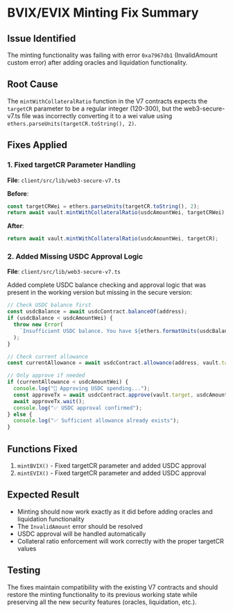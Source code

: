 # BVIX/EVIX Minting Fix Summary

## Issue Identified
The minting functionality was failing with error `0xa7967db1` (InvalidAmount custom error) after adding oracles and liquidation functionality.

## Root Cause
The `mintWithCollateralRatio` function in the V7 contracts expects the `targetCR` parameter to be a regular integer (120-300), but the web3-secure-v7.ts file was incorrectly converting it to a wei value using `ethers.parseUnits(targetCR.toString(), 2)`.

## Fixes Applied

### 1. Fixed targetCR Parameter Handling
**File**: `client/src/lib/web3-secure-v7.ts`

**Before**:
```typescript
const targetCRWei = ethers.parseUnits(targetCR.toString(), 2);
return await vault.mintWithCollateralRatio(usdcAmountWei, targetCRWei);
```

**After**:
```typescript
return await vault.mintWithCollateralRatio(usdcAmountWei, targetCR);
```

### 2. Added Missing USDC Approval Logic
**File**: `client/src/lib/web3-secure-v7.ts`

Added complete USDC balance checking and approval logic that was present in the working version but missing in the secure version:

```typescript
// Check USDC balance first
const usdcBalance = await usdcContract.balanceOf(address);
if (usdcBalance < usdcAmountWei) {
  throw new Error(
    `Insufficient USDC balance. You have ${ethers.formatUnits(usdcBalance, 6)} USDC but need ${usdcAmount} USDC.`,
  );
}

// Check current allowance
const currentAllowance = await usdcContract.allowance(address, vault.target);

// Only approve if needed
if (currentAllowance < usdcAmountWei) {
  console.log("🔄 Approving USDC spending...");
  const approveTx = await usdcContract.approve(vault.target, usdcAmountWei);
  await approveTx.wait();
  console.log("✅ USDC approval confirmed");
} else {
  console.log("✅ Sufficient allowance already exists");
}
```

## Functions Fixed
1. `mintBVIX()` - Fixed targetCR parameter and added USDC approval
2. `mintEVIX()` - Fixed targetCR parameter and added USDC approval

## Expected Result
- Minting should now work exactly as it did before adding oracles and liquidation functionality
- The `InvalidAmount` error should be resolved
- USDC approval will be handled automatically
- Collateral ratio enforcement will work correctly with the proper targetCR values

## Testing
The fixes maintain compatibility with the existing V7 contracts and should restore the minting functionality to its previous working state while preserving all the new security features (oracles, liquidation, etc.). 